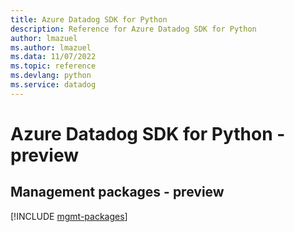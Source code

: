 ```yaml
---
title: Azure Datadog SDK for Python
description: Reference for Azure Datadog SDK for Python
author: lmazuel
ms.author: lmazuel
ms.data: 11/07/2022
ms.topic: reference
ms.devlang: python
ms.service: datadog
---
```

# Azure Datadog SDK for Python - preview

## Management packages - preview
[!INCLUDE [mgmt-packages](datadog-mgmt-index.md)]

